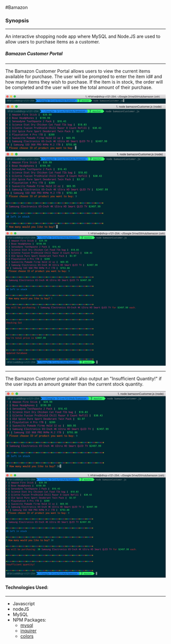 #Bamazon

### Synopsis
***

An interactive shopping node app where MySQL and Node.JS are used to allow users to purchase items as a customer.

##### Bamazon Customer Portal
***

The Bamazon Customer Portal allows users to view the current items available for purchase.  The user will be prompted to enter the item id# and how many items they wish to purchase.  If the item is in stock, the order will be completed and the user will see the total amount of their purchase.

![Customer Portal](assets/nodeRun.png)
![Customer Portal](assets/idSelect.png)
![Customer Portal](assets/amount.png)
![Customer Portal](assets/output.png)

***
The Bamazon Customer portal will also output an "Insufficient Quantity!" if the user inputs an amount greater than the current stock quantity.

![Customer Portal](assets/noStock.png)
![Customer Portal](assets/noStockOutput.png)

#### Technologies Used:
***

* Javascript
* nodeJS
* MySQL
* NPM Packages:
	- [mysql](github.com/mysqljs/mysql)
	- [inquirer](github.com/SBoudrias/Inquirer.js)
	- [colors](github.com/Marak/colors.js)

